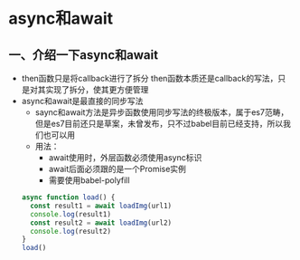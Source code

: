 # async和await
## 一、介绍一下async和await
+ then函数只是将callback进行了拆分
  then函数本质还是callback的写法，只是对其实现了拆分，使其更方便管理
+ async和await是最直接的同步写法
  + saync和await方法是异步函数使用同步写法的终极版本，属于es7范畴，但是es7目前还只是草案，未曾发布，只不过babel目前已经支持，所以我们也可以用
  + 用法：
    + await使用时，外层函数必须使用async标识
    + await后面必须跟的是一个Promise实例
    + 需要使用babel-polyfill
  ```js
  async function load() {
    const result1 = await loadImg(url1)
    console.log(result1)
    const result2 = await loadImg(url2)
    console.log(result2)
  }
  load()
  ```